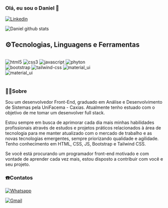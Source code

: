 ### Olá, eu sou o Daniel 🖖 

[![Linkedin](https://img.shields.io/badge/LinkedIn-0077B5?style=for-the-badge&logo=linkedin&logoColor=white)](https://www.linkedin.com/in/daniel-costa-machado-83a4a1246/)


![Daniel github stats](https://github-readme-stats.vercel.app/api?username=dancma&show_icons=true&theme=onedark)

## ⚙️Tecnologias, Linguagens e Ferramentas

<div style="display: inline_block"><br/>
<img aling="center" alt="html5" src="https://img.shields.io/badge/HTML5-E34F26?style=for-the-badge&logo=html5&logoColor=white">
<img aling="center" alt="css3" src="https://img.shields.io/badge/CSS3-1572B6?style=for-the-badge&logo=css3&logoColor=white">
<img aling="center" alt="javascript" src="https://img.shields.io/badge/JavaScript-F7DF1E?style=for-the-badge&logo=javascript&logoColor=black">
<img aling="center" alt="phyton" src="https://img.shields.io/badge/Python-14354C?style=for-the-badge&logo=python&logoColor=white" ></br>
<img aling="center" alt="bootstrap" src="https://img.shields.io/badge/Bootstrap-563D7C?style=for-the-badge&logo=bootstrap&logoColor=white">
<img aling="center" alt="tailwind-css" src="https://img.shields.io/badge/Tailwind_CSS-38B2AC?style=for-the-badge&logo=tailwind-css&logoColor=white">
<img aling="center" alt="material_ui" src="https://img.shields.io/badge/Material--UI-0081CB?style=for-the-badge&logo=material-ui&logoColor=white"></br>
<img aling="center" alt="material_ui" src="https://img.shields.io/badge/Visual%20Studio%20Code-0078d7.svg?style=for-the-badge&logo=visual-studio-code&logoColor=white">
</div></br>

### 🧑‍💻Sobre
Sou um desenvolvedor Front-End, graduado em Análise e Desenvolvimento de Sistemas pela UniFacema - Caxias. Atualmente tenho estuado com o objetivo de me tomar um desenvolver full stack.

Estou sempre em busca de aprimorar cada dia mais minhas habilidades profissionais através de estudos e projetos práticos relacionados à área de tecnologia para me manter atualizado com o mercado de trabalho e as novas tecnologias emergentes, sempre priorizando qualidade e agilidade. 
Tenho conhecimento em HTML, CSS, JS, Bootstrap e Tailwind CSS.

Se você está procurando um programador front-end motivado e com vontade de aprender cada vez mais, estou disposto a contribuir com você e seu projeto.

### ☎️Contatos
[![Whatsapp](https://img.shields.io/badge/WhatsApp-25D366?style=for-the-badge&logo=whatsapp&logoColor=white)](https://api.whatsapp.com/send?phone=5599985019202&text=Olá%20Bom%20Dia!)

[![Gmail](https://img.shields.io/badge/Gmail-D14836?style=for-the-badge&logo=gmail&logoColor=white)](mailto:dancma61@gmail.com)

